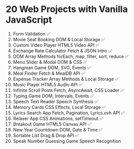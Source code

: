 # 20 Web Projects with Vanilla JavaScript

1. Form Validation ✅
2. Movie Seat Booking DOM & Local Storage ✅
3. Custom Video Player HTML5 Video API ✅
4. Exchange Rate Calculator Fetch & JSON Intro ✅
5. DOM Array Methods forEach, map, filter, sort, reduce ✅
6. Menu Slider & Modal DOM & CSS ✅
7. Hangman Game DOM, SVG, Events ✅
8. Meal Finder Fetch & MealDB API ✅
9. Expense Tracker Array Methods & Local Storage ✅
10. Music Player HTML5 Audio API ✅
11. Infinite Scroll Posts Fetch, AsyncAwait, CSS Loader ✅
12. Typing Game DOM, Intervals, Events ✅
13. Speech Text Reader Speech Synthesis ✅
14. Memory Cards CSS Effects, Local Storage ✅
15. Lyrics Search App Fetch, Pagination, Lyrics.ovh API ✅
16. Relaxer App CSS Animations, setTimeout ✅
17. Breakout Game HTML5 Canvas API ✅
18. New Year Countdown DOM, Date & Time ✅
19. Sortable List Drag & Drop API ✅
20. Speak Number Guessing Game Speech Recognition
